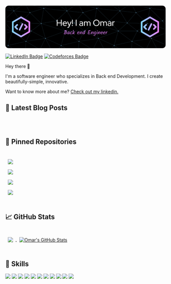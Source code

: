 ![Omar Abadi GitHub Banner](./github-header-image.png)

[![LinkedIn Badge](https://img.shields.io/badge/LinkedIn-Profile-informational?style=flat&logo=linkedin&logoColor=white&color=0D76A8)](https://www.linkedin.com/in/omar-abadi-91123a239/)
[![Codeforces Badge](https://img.shields.io/badge/Codeforces-Profile-informational?style=flat&logo=codeforces&logoColor=white&color=1f8acb)](https://codeforces.com/profile/3mar_Ismail)



Hey there 👋

I'm a software engineer who specializes in Back end Development. I create beautifully-simple, innovative.

Want to know more about me? [Check out my linkedin.](https://www.linkedin.com/in/omar-abadi-91123a239/)

## 📝 Latest Blog Posts

<br>

<!-- BLOG-POST-LIST:START -->

<!-- BLOG-POST-LIST:END -->

<br>

## 📌 Pinned Repositories

<br>

<a href="https://github.com/omar344/JobQuest">
  <img align="center" style="margin:0.5rem" src="https://github-readme-stats.vercel.app/api/pin/?username=omar344&repo=JobQuest&title_color=ffffff&text_color=c9cacc&icon_color=4AB197&bg_color=1A2B34" />
</a>

<br>
<a href="https://github.com/omar344/Hospital_Management_System_v1">
  <img align="center" style="margin:0.5rem" src="https://github-readme-stats.vercel.app/api/pin/?username=omar344&repo=Hospital_Management_System_v1&title_color=ffffff&text_color=c9cacc&icon_color=4AB197&bg_color=1A2B34" />
</a>

<br>

<a href="https://github.com/omar344/ecommerce">
  <img align="center" style="margin:0.5rem" src="https://github-readme-stats.vercel.app/api/pin/?username=omar344&repo=ecommerce&title_color=ffffff&text_color=c9cacc&icon_color=4AB197&bg_color=1A2B34" />
</a>
<br>
<a href="https://github.com/omar344/Startup-Expansion">
  <img align="center" style="margin:0.5rem" src="https://github-readme-stats.vercel.app/api/pin/?username=omar344&repo=ecommerce&title_color=ffffff&text_color=c9cacc&icon_color=4AB197&bg_color=1A2B34" />
</a>
<br>
<br>

## &#x1f4c8; GitHub Stats

<br>

<a href="https://github.com/omar344">
  <img align="center" style="margin:0.5rem" src="https://github-readme-stats.vercel.app/api/top-langs/?username=omar344&layout=compact&hide=html,css&title_color=ffffff&text_color=c9cacc&icon_color=4AB197&bg_color=1A2B34" />
</a>

<a href="https://github.com/omar344">
  <img align="center" style="margin:0.5rem" src="https://github-readme-stats.vercel.app/api?username=omar344&show_icons=true&line_height=27&count_private=true&title_color=ffffff&text_color=c9cacc&icon_color=4AB097&bg_color=1A2B34" alt="Omar's GitHub Stats" />
</a>

<br>
<br>

## 💼 Skills

![](https://img.shields.io/badge/Code-HTML-informational?style=flat&logo=html5&logoColor=white&color=4AB197)
![](https://img.shields.io/badge/Code-CSS-informational?style=flat&logo=css3&logoColor=white&color=4AB197)
![](https://img.shields.io/badge/Code-JavaScript-informational?style=flat&logo=javascript&logoColor=white&color=4AB197)
![](https://img.shields.io/badge/Code-Python-informational?style=flat&logo=python&logoColor=white&color=4AB197)
![](https://img.shields.io/badge/Code-PHP-informational?style=flat&logo=php&logoColor=white&color=4AB197)
![](https://img.shields.io/badge/Code-Angular-informational?style=flat&logo=angular&logoColor=white&color=4AB197)
![](https://img.shields.io/badge/Code-TypeScript-informational?style=flat&logo=typescript&logoColor=white&color=4AB197)
![](https://img.shields.io/badge/Code-ASP.NET_API-informational?style=flat&logo=.net&logoColor=white&color=4AB197)
![](https://img.shields.io/badge/Code-ASP.NET_MVC-informational?style=flat&logo=.net&logoColor=white&color=4AB197)
![](https://img.shields.io/badge/Code-Data_Structure_and_Algorithm-informational?style=flat&logo=algorithm&logoColor=white&color=4AB197)
![](https://img.shields.io/badge/Code-Database-informational?style=flat&logo=database&logoColor=white&color=4AB197)


<br>
